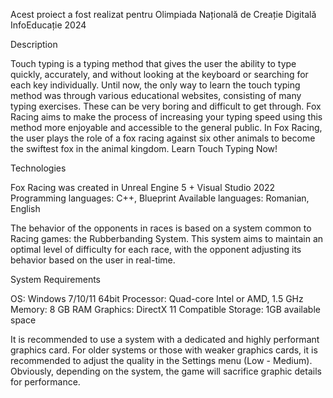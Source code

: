 Acest proiect a fost realizat pentru Olimpiada Națională de Creație Digitală InfoEducație 2024

Description

Touch typing is a typing method that gives the user the ability to type quickly, accurately, and without looking at the keyboard or searching for each key individually.
Until now, the only way to learn the touch typing method was through various educational websites, consisting of many typing exercises. These can be very boring and difficult to get through.
Fox Racing aims to make the process of increasing your typing speed using this method more enjoyable and accessible to the general public.
In Fox Racing, the user plays the role of a fox racing against six other animals to become the swiftest fox in the animal kingdom.
Learn Touch Typing Now!

Technologies

Fox Racing was created in Unreal Engine 5 + Visual Studio 2022
Programming languages: C++, Blueprint
Available languages: Romanian, English

The behavior of the opponents in races is based on a system common to Racing games: the Rubberbanding System. This system aims to maintain an optimal level of difficulty for each race, with the opponent adjusting its behavior based on the user in real-time.

System Requirements

OS: Windows 7/10/11 64bit
Processor: Quad-core Intel or AMD, 1.5 GHz
Memory: 8 GB RAM
Graphics: DirectX 11 Compatible
Storage: 1GB available space

It is recommended to use a system with a dedicated and highly performant graphics card.
For older systems or those with weaker graphics cards, it is recommended to adjust the quality in the Settings menu (Low - Medium).
Obviously, depending on the system, the game will sacrifice graphic details for performance.
